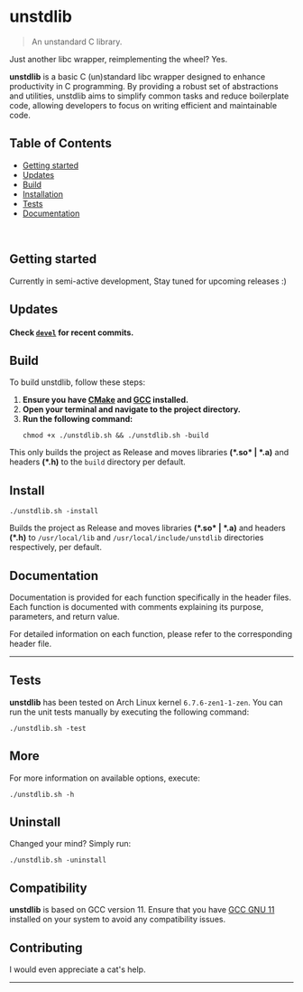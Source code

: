 # unstdlib

> An unstandard C library.

Just another libc wrapper, reimplementing the wheel? Yes.

**unstdlib** is a basic C (un)standard libc wrapper designed to enhance productivity in C
programming. By providing a robust set of abstractions and utilities, unstdlib aims to simplify common tasks and reduce
boilerplate code, allowing developers to focus on writing efficient and maintainable code.

## Table of Contents

- [Getting started](#getting-started)
- [Updates](#updates)
- [Build](#build)
- [Installation](#install)
- [Tests](#tests)
- [Documentation](#documentation)

<br>

## Getting started

Currently in semi-active development, Stay tuned for upcoming releases :)

## Updates

#### Check [`devel`](https://github.com/X/unstdlib/tree/devel) for recent commits.

## Build

To build unstdlib, follow these steps:

1. **Ensure you have [CMake](https://cmake.org/) and [GCC](https://gcc.gnu.org/) installed.**
2. **Open your terminal and navigate to the project directory.**
3. **Run the following command:**
   ```shell
   chmod +x ./unstdlib.sh && ./unstdlib.sh -build
   ```

This only builds the project as Release and moves libraries **(&ast;.so&ast; | &ast;.a)** and headers **(&ast;.h)** to
the `build` directory per default.

## Install

```shell
./unstdlib.sh -install
```

Builds the project as Release and moves libraries **(&ast;.so&ast; | &ast;.a)** and headers **(&ast;.h)** to
`/usr/local/lib` and `/usr/local/include/unstdlib` directories respectively, per default.

## Documentation

Documentation is provided for each function specifically in the header files.
<br>
Each function is documented with comments explaining its purpose, parameters, and return value.

For detailed information on each function, please refer to the corresponding header file.


---

## Tests

**unstdlib** has been tested on Arch Linux kernel `6.7.6-zen1-1-zen`. You can run the unit tests
manually by executing the following command:

```shell
./unstdlib.sh -test
```

## More

For more information on available options, execute:

```shell
./unstdlib.sh -h
```

## Uninstall

Changed your mind? Simply run:

```shell
./unstdlib.sh -uninstall
```

## Compatibility

**unstdlib** is based on GCC version 11. Ensure that you have [GCC GNU 11](https://gcc.gnu.org/) installed on your
system to avoid any compatibility
issues.

## Contributing

I would even appreciate a cat's help.

---
